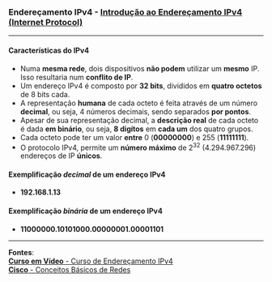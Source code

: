 ### Endereçamento IPv4 - [Introdução ao Endereçamento IPv4 (Internet Protocol)](https://www.youtube.com/watch?v=0XnjQac4jP8&list=PLAp37wMSBouCU49LV0qFbItufigjYk-sp&index=1)
---

#### Características do IPv4

* Numa **mesma rede**, dois dispositivos **não podem** utilizar um **mesmo** IP. Isso resultaria num **conflito de IP**.
* Um endereço IPv4 é composto por **32 bits**, divididos em **quatro octetos** de 8 bits cada.
* A representação **humana** de cada octeto é feita através de um número **decimal**, ou seja, 4 números decimais, sendo separados **por pontos**.
* Apesar de sua representação decimal, a **descrição real** de cada octeto é dada **em binário**, ou seja, **8 digítos** em **cada um** dos quatro grupos.
* Cada octeto pode ter um valor **entre** 0 (**00000000**) e 255 (**11111111**).
* O protocolo IPv4, permite um **número máximo** de 2<sup>32</sup> (4.294.967.296) endereços de IP **únicos**.

#### Exemplificação ***decimal*** de um endereço IPv4
* **192.168.1.13**

#### Exemplificação ***binária*** de um endereço  IPv4
* **11000000.10101000.00000001.00001101**

---		
**Fontes**:  
[**Curso em Vídeo** - Curso de Endereçamento IPv4](https://www.youtube.com/playlist?list=PLAp37wMSBouCU49LV0qFbItufigjYk-sp)  
[**Cisco** - Conceitos Básicos de Redes](https://www.netacad.com/pt/courses/networking-basics?courseLang=pt-BR)

